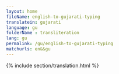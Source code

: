 ```yaml
--- 
layout: home 
fileName: english-to-gujarati-typing
translatein: gujarati
language: gu
folderName : transliteration
lang: gu
permalink: /gu/english-to-gujarati-typing
matchurls: en&&gu
---
```

{% include section/translation.html %}